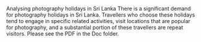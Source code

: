 Analysing photography holidays in Sri Lanka
There is a significant demand for photography holidays in Sri Lanka. Travellers who choose these holidays tend to engage in specific related activities, visit locations that are popular for photography, and a substantial portion of these travellers are repeat visitors.
Please see the PDF in the Doc folder.

